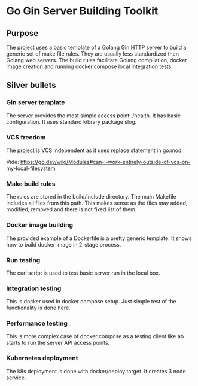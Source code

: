 # Go Gin Server Building Toolkit

## Purpose

The project uses a basic template of a Golang Gin HTTP server to build
a generic set of make file rules. They are usually less standardized
then Golang web servers. The build rules facilitate Golang compilation,
docker image creation and running docker compose local integration tests.

## Silver bullets

### Gin server template

The server provides the most simple access point: /health. It has basic
configuration. It uses standard kibrary package slog.

### VCS freedom

The project is VCS independent as it uses replace statement in go.mod.

Vide: https://go.dev/wiki/Modules#can-i-work-entirely-outside-of-vcs-on-my-local-filesystem

### Make build rules

The rules are stored in the build/include directory. The main Makefile
includes all files from this path. This makes sense as the files may
added, modified, removed and there is not fixed list of them.

### Docker image building

The provided example of a Dockerfile is a pretty generic template. It shows
how to build docker image in 2-stage process.

### Run testing

The curl script is used to test basic server run in the local box.

### Integration testing

This is docker used in docker compose setup. Just simple test of the functionality
is done here.

### Performance testing

This is more complex case of docker compose as a testing client like ab starts
to run the server API access points.

### Kubernetes deployment

The k8s deployment is done with docker/deploy target. It creates 3 node service.
